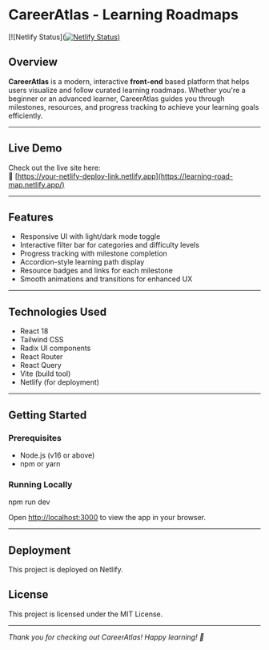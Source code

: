 # CareerAtlas - Learning Roadmaps

[![Netlify Status]([![Netlify Status](https://app.netlify.com/projects/learning-road-map/deploys))](https://learning-road-map.netlify.app/)

## Overview

**CareerAtlas** is a modern, interactive **front-end** based platform that helps users visualize and follow curated learning roadmaps. Whether you're a beginner or an advanced learner, CareerAtlas guides you through milestones, resources, and progress tracking to achieve your learning goals efficiently.

---

## Live Demo

Check out the live site here:  
🔗 [https://your-netlify-deploy-link.netlify.app](https://learning-road-map.netlify.app/)

---

## Features

- Responsive UI with light/dark mode toggle  
- Interactive filter bar for categories and difficulty levels  
- Progress tracking with milestone completion  
- Accordion-style learning path display  
- Resource badges and links for each milestone  
- Smooth animations and transitions for enhanced UX

---

## Technologies Used

- React 18  
- Tailwind CSS  
- Radix UI components  
- React Router  
- React Query  
- Vite (build tool)  
- Netlify (for deployment)

---

## Getting Started

### Prerequisites

- Node.js (v16 or above)  
- npm or yarn


### Running Locally

npm run dev

Open [http://localhost:3000](http://localhost:3000) to view the app in your browser.

---

## Deployment

This project is deployed on Netlify. 

## License

This project is licensed under the MIT License.

---
*Thank you for checking out CareerAtlas! Happy learning! 🚀*




